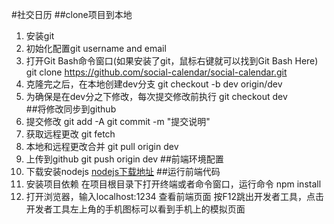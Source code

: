 #社交日历
##clone项目到本地
1. 安装git
2. 初始化配置git username and email
3. 打开Git Bash命令窗口(如果安装了git，鼠标右键就可以找到Git Bash Here)
	git clone https://github.com/social-calendar/social-calendar.git
4. 克隆完之后，在本地创建dev分支
	git checkout -b dev origin/dev
5. 为确保是在dev分之下修改，每次提交修改前执行
	git checkout dev	
##将修改同步到github
1. 提交修改
	git add -A
	git commit -m "提交说明"
2. 获取远程更改
	git fetch
3. 本地和远程更改合并
	git pull origin dev
4.  上传到github
	git push origin dev	
##前端环境配置
1. 下载安装nodejs
[nodejs下载地址](https://nodejs.org/)
##运行前端代码
1. 安装项目依赖
在项目根目录下打开终端或者命令窗口，运行命令 
	npm install
2. 打开浏览器，输入localhost:1234 查看前端页面
   按F12跳出开发者工具，点击开发者工具左上角的手机图标可以看到手机上的模拟页面
